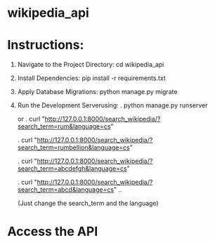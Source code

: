 # wikipedia_api

# Instructions:

1. Navigate to the Project Directory:
cd wikipedia_api

2. Install Dependencies:
pip install -r requirements.txt

3. Apply Database Migrations:
python manage.py migrate

4. Run the Development Serverusing:
    . python manage.py runserver

   
   or
    . curl "http://127.0.0.1:8000/search_wikipedia/?search_term=rum&language=cs"

   
    . curl "http://127.0.0.1:8000/search_wikipedia/?search_term=rumbellion&language=cs"

   
    . curl "http://127.0.0.1:8000/search_wikipedia/?search_term=abcdefgh&language=cs"

   
    . curl "http://127.0.0.1:8000/search_wikipedia/?search_term=abcd&language=cs" ..

   
   (Just change the search_term and the language)

# Access the API
